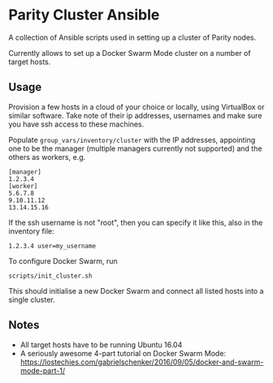 # Parity Cluster Ansible

A collection of Ansible scripts used in setting up a cluster of Parity nodes.

Currently allows to set up a Docker Swarm Mode cluster on a number of target hosts.

## Usage

Provision a few hosts in a cloud of your choice or locally, using VirtualBox or similar software. Take note of their ip addresses, usernames and make sure you have ssh access to these machines.

Populate `group_vars/inventory/cluster` with the IP addresses, appointing one to be the manager (multiple managers currently not supported) and the others as workers, e.g.

```
[manager]
1.2.3.4
[worker]
5.6.7.8
9.10.11.12
13.14.15.16
```

If the ssh username is not "root", then you can specify it like this, also in the inventory file:

```
1.2.3.4 user=my_username
```

To configure Docker Swarm, run

```
scripts/init_cluster.sh
```

This should initialise a new Docker Swarm and connect all listed hosts into a single cluster.

## Notes

* All target hosts have to be running Ubuntu 16.04
* A seriously awesome 4-part tutorial on Docker Swarm Mode: https://lostechies.com/gabrielschenker/2016/09/05/docker-and-swarm-mode-part-1/

